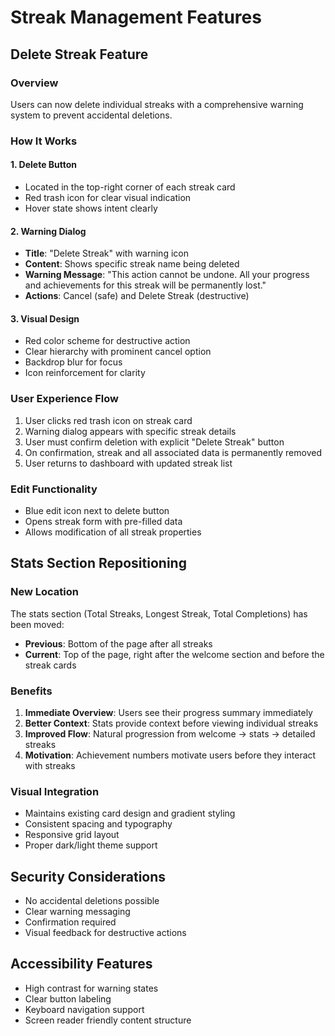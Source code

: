 # Streak Management Features

## Delete Streak Feature

### Overview
Users can now delete individual streaks with a comprehensive warning system to prevent accidental deletions.

### How It Works

#### 1. Delete Button
- Located in the top-right corner of each streak card
- Red trash icon for clear visual indication
- Hover state shows intent clearly

#### 2. Warning Dialog
- **Title**: "Delete Streak" with warning icon
- **Content**: Shows specific streak name being deleted
- **Warning Message**: "This action cannot be undone. All your progress and achievements for this streak will be permanently lost."
- **Actions**: Cancel (safe) and Delete Streak (destructive)

#### 3. Visual Design
- Red color scheme for destructive action
- Clear hierarchy with prominent cancel option
- Backdrop blur for focus
- Icon reinforcement for clarity

### User Experience Flow
1. User clicks red trash icon on streak card
2. Warning dialog appears with specific streak details
3. User must confirm deletion with explicit "Delete Streak" button
4. On confirmation, streak and all associated data is permanently removed
5. User returns to dashboard with updated streak list

### Edit Functionality
- Blue edit icon next to delete button
- Opens streak form with pre-filled data
- Allows modification of all streak properties

## Stats Section Repositioning

### New Location
The stats section (Total Streaks, Longest Streak, Total Completions) has been moved:
- **Previous**: Bottom of the page after all streaks
- **Current**: Top of the page, right after the welcome section and before the streak cards

### Benefits
1. **Immediate Overview**: Users see their progress summary immediately
2. **Better Context**: Stats provide context before viewing individual streaks
3. **Improved Flow**: Natural progression from welcome → stats → detailed streaks
4. **Motivation**: Achievement numbers motivate users before they interact with streaks

### Visual Integration
- Maintains existing card design and gradient styling
- Consistent spacing and typography
- Responsive grid layout
- Proper dark/light theme support

## Security Considerations
- No accidental deletions possible
- Clear warning messaging
- Confirmation required
- Visual feedback for destructive actions

## Accessibility Features
- High contrast for warning states
- Clear button labeling
- Keyboard navigation support
- Screen reader friendly content structure
